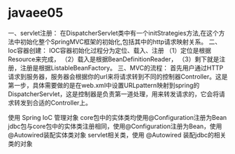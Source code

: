 # javaee05
一、servlet注册：
在DispatcherServlet类中有一个initStrategies方法,在这个方法中初始化整个SpringMVC框架的初始化,包括其中的http请求映射关系。
二、Ioc容器创建：
IOC容器初始化过程分为定位、载入、注册
（1）定位是根据Resource来完成，
（2）载入是根据BeanDefinitionReader，
（3）剩下就是注册，注册是根据ListableBeanFactory。
三、MVC的流程：
首先用户通过HTTP请求到服务器，服务器会根据你的url来将请求转到不同的控制器Controller。这是第一步，具体需要做的是在web.xml中设置URLpattern映射到spring的DispatcherServlet，这是控制器是负责第一道处理，用来转发请求的，它会将请求转发到合适的Controller上。


使用 Spring IoC 管理对象
core包中的实体类均使用@Configuration注册为Bean
jdbc包与core包中的实体类注册相同，使用@Configuration注册为Bean，使用@Autowired装配实体类对象
servlet相关类，使用 @Autowired 装配jdbc的相关类的对象
